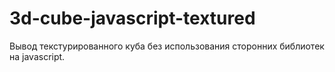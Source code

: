 # 3d-cube-javascript-textured
Вывод текстурированного куба без использования сторонних библиотек на javascript.
